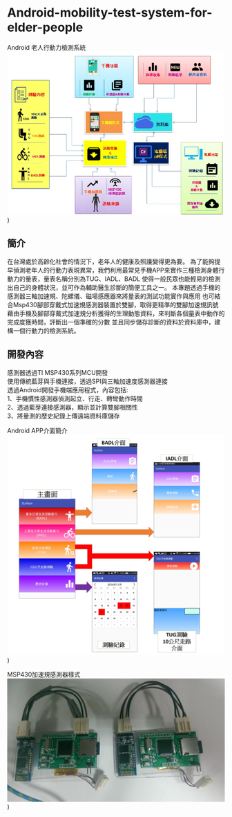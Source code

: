 # Android-mobility-test-system-for-elder-people

Android 老人行動力檢測系統
![系統架構圖](https://github.com/lzhengwei/Android-mobility-test-system-for-elder-people/blob/master/System%20Er-diagram.jpg))

## 簡介
在台灣處於高齡化社會的情況下，老年人的健康及照護變得更為要。
為了能夠提早偵測老年人的行動力表現異常，我們利用最常見手機APP來實作三種檢測身體行動力的量表，量表名稱分別為TUG、IADL、BADL
使得一般民眾也能輕易的檢測出自己的身體狀況，並可作為輔助醫生診斷的簡便工具之一。
本專題透過手機的感測器三軸加速規、陀螺儀、磁場感應器來將量表的測試功能實作與應用
也可結合Msp430腳部穿戴式加速規感測器裝置於雙腳，取得更精準的雙腳加速規訊號
藉由手機及腳部穿戴式加速規分析獲得的生理動態資料，來判斷各個量表中動作的完成度獲時間，評斷出一個準確的分數
並且同步儲存診斷的資料於資料庫中，建構一個行動力的檢測系統。

## 開發內容
感測器透過TI MSP430系列MCU開發  
使用傳統藍芽與手機連接，透過SPI與三軸加速度感測器連接  
透過Android開發手機端應用程式，內容包括:  
1、手機慣性感測器偵測起立、行走、轉彎動作時間  
2、透過藍芽連接感測器，顯示並計算雙腳相關性  
3、將量測的歷史紀錄上傳遠端資料庫儲存  

Android APP介面簡介
![APP介面簡介](https://github.com/lzhengwei/Android-mobility-test-system-for-elder-people/blob/master/%E6%B5%81%E7%A8%8B%E5%9C%96.jpg))

MSP430加速規感測器樣式
![MSP430加速規感測器](https://github.com/lzhengwei/Android-mobility-test-system-for-elder-people/blob/master/IMAG1080.jpg))

